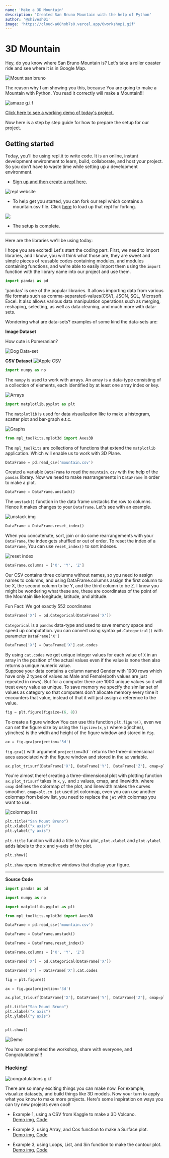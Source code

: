 ```yaml
---
name: 'Make a 3D Mountain'
description: 'Created San Bruno Mountain with the help of Python'
author: '@shivesh01'
image: 'https://cloud-a08hob7s0.vercel.app/0workshop1.gif'
---
```


# 3D Mountain


Hey, do you know where San Bruno Mountain is? Let's take a roller coaster ride and see where it is in Google Map.

![Mount san bruno](https://cloud-8at1ve02p.vercel.app/0ezgif.com-gif-maker.gif)    

The reason why I am showing you this, because You are going to make a Mountain with Python. You read it correctly will make a Mountain!!!

![amaze g.i.f](https://media.giphy.com/media/5p2wQFyu8GsFO/giphy.gif)


[Click here to see a working demo of today's project.](https://repl.it/@ShiveshSingh/Mtbrunoplot)

Now here is a step by step guide for how to prepare the setup for our project.


## Getting started

Today, you'll be using repl.it to write code. It is an online, instant development environment to learn, build, collaborate, and host your project. So you don’t have to waste time while setting up a development environment.

- [Sign up and then create a repl here.](https://repl.it/signup)

![repl website](https://cloud-73h0sldam.vercel.app/0screenshot_2020-12-25_at_23.03.53.png)

- To help get you started, you can fork our repl which contains a mountain.csv file. Click [here](https://repl.it/@ShiveshSingh/3DHeatmapWorkshop) to load up that repl for forking.

![](https://cloud-kben0mdmg.vercel.app/0screenshot_2021-01-08_at_09.43.56.png)

- The setup is complete.

---
Here are the libraries we'll be using today:

I hope you are excited! Let's start the coding part. First, we need to import libraries, and I know, you will think what those are, they are sweet and simple pieces of reusable codes containing modules, and modules containing functions, and we're able to easily import them using the `import` function with the library name into our project and use them.


```python
import pandas as pd
```

'pandas' is one of the popular libraries. It allows importing data from various file formats such as comma-separated-values(CSV), JSON, SQL, Microsoft Excel. It also allows various data manipulation operations such as merging, reshaping, selecting, as well as data cleaning, and much more with data-sets.


Wondering what are data-sets? examples of some kind the data-sets are:

**Image Dataset**

How cute is Pomeranian? 

![Dog Data-set](https://cloud-ht9owe43d.vercel.app/01_ccfehepblmqkqtb4erfesw.jpeg)


**CSV Dataset**
![Apple CSV](https://cloud-ht9owe43d.vercel.app/3screenshot-file.png)

```python
import numpy as np
```

The `numpy` is used to work with arrays. An array is a data-type consisting of a collection of elements, each identified by at least one array index or key.

![Arrays](https://cloud-okzc7z797.vercel.app/0array.png)

```python
import matplotlib.pyplot as plt
```

The `matplotlib` is used for data visualization like to make a histogram, scatter plot and bar-graph e.t.c. 

![Graphs](https://cloud-cb3n3b4td.vercel.app/0download.png)

```python
from mpl_toolkits.mplot3d import Axes3D
```

The `mpl_toolkits` are collections of functions that extend the `matplotlib` application. Which will enable us to work with 3D Plane.

```python
DataFrame = pd.read_csv('mountain.csv')
```
Created a variable `DataFrame` to read the `mountain.csv` with the help of the `pandas` library. Now we need to make rearrangements in `DataFrame` in order to make a plot.

```python
DataFrame = DataFrame.unstack()
```

The `unstack()` function in the data frame unstacks the row to columns. Hence it makes changes to your `Dataframe`. Let's see with an example.

![unstack img](https://cloud-5sfh036gn.vercel.app/0reshaping_unstack.png)

```python
DataFrame = DataFrame.reset_index()
```
When you concatenate, sort, join or do some rearrangements with your `DataFrame`, the index gets shuffled or out of order. To reset the index of a `DataFrame`, You can use `reset_index()` to sort indexes.

![reset index](https://cloud-8p15tas3t.vercel.app/0reshaping_unstack_.png)

```python
DataFrame.columns = ['X', 'Y', 'Z']
```
Our CSV contains three columns without names, so you need to assign names to columns, and using DataFrame.columns assign the first column to be X, the second column to be Y, and the third column to be Z. I know you might be wondering what these are, these are coordinates of the point of the Mountain like longitude, latitude, and altitude. 

Fun Fact: We got exactly 552 coordinates

```python
DataFrame['X'] = pd.Categorical(DataFrame['X'])
```
`Categorical` is a `pandas` data-type and used to save memory space and speed up computation. you can convert using syntax `pd.Categorical()` with parameter `DataFrame['X'] `

```python
DataFrame['X'] = DataFrame['X'].cat.codes
```
By using `cat.codes` we get unique integer values for each value of `X` in an array in the position of the actual values even if the value is none then also returns a unique numeric value.  
Suppose your data contains a column named Gender with 1000 rows which have only 2 types of values as Male and Female(both values are just repeated in rows). But for a computer there are 1000 unique values so it will treat every value as unique. To save memory we specify the similar set of values as category so that computers don't allocate memory every time it encounters that value, instead of that it will just assign a reference to the value.

```python
fig = plt.figure(figsize=(6, 8))
```

To create a figure window You can use this function `plt.figure()`, even we can set the figure size by using the `figsize=(x,y)` where x(inches), y(inches) is the width and height of the figure window and stored in `fig`.

```python
ax = fig.gca(projection='3d')
```
`fig.gca()` with argument `projection=`3d`` returns the three-dimensional axes associated with the figure window and stored in the `ax` variable. 

```python
ax.plot_trisurf(DataFrame['X'], DataFrame['Y'], DataFrame['Z'], cmap=plt.cm.jet, linewidth=0.2)
```

You're almost there! creating a three-dimensional plot with plotting function `ax.plot_trisurf` takes in `x`, `y,` and `z` values, cmap, and linewidth. where `cmap` defines the colormap of the plot, and linewidth makes the curves smoother.
`cmap=plt.cm.jet` used jet colormap, even you can use another colormap from below list, you need to replace the `jet` with colormap you want to use.

![colormap list](https://cloud-hppbp7hy7.vercel.app/0colormap.gif)

```python
plt.title("San Mount Bruno")
plt.xlabel("x axis")
plt.ylabel("y axis")
```

`plt.title` function will add a title to Your plot, `plot.xlabel` and `plot.ylabel` adds labels to the x and y-axis of the plot.

```python
plt.show()
```
`plt.show` opens interactive windows that display your figure.

---
**Source Code**

```python
import pandas as pd

import numpy as np

import matplotlib.pyplot as plt

from mpl_toolkits.mplot3d import Axes3D

DataFrame = pd.read_csv('mountain.csv')

DataFrame = DataFrame.unstack()

DataFrame = DataFrame.reset_index()

DataFrame.columns = ['X', 'Y', 'Z']

DataFrame['X'] = pd.Categorical(DataFrame['X'])

DataFrame['X'] = DataFrame['X'].cat.codes

fig = plt.figure()

ax = fig.gca(projection='3d')

ax.plot_trisurf(DataFrame['X'], DataFrame['Y'], DataFrame['Z'], cmap=plt.cm.jet, linewidth=0.2)

plt.title("San Mount Bruno")
plt.xlabel("x axis")
plt.ylabel("y axis")


plt.show()
```

![Demo](https://cloud-ko9v4kpdg.vercel.app/0ezgif.com-gif-maker__1_.gif)

You have completed the workshop, share with everyone, and Congratulations!!!


### Hacking!

![congratulations g.i.f](https://cloud-1th3ydnib.vercel.app/2workshop_happy.gif)


There are so many exciting things you can make now. For example, visualize datasets, and build things like 3D models. Now your turn to apply what you know to make more projects. Here's some inspiration on ways you can try new projects even cool!

- Example 1, using a CSV from Kaggle to make a 3D Volcano.    
[Demo img](https://cloud-94iqxy8lo.vercel.app/0volcano.gif),
[Code](https://repl.it/@ShiveshSingh/Volcano-3D-Heatmap)

- Example 2, using Array, and Cos function to make a Surface plot.  
[Demo img](https://cloud-iwpkargvc.vercel.app/0screenshot_2021-01-10_at_15.24.00.png),
[Code](https://repl.it/@ShiveshSingh/Surface-Plot-3D#main.py)


- Example 3, using Loops, List, and Sin function to make the contour plot.  
[Demo img](https://cloud-iwpkargvc.vercel.app/1screenshot_2021-01-10_at_15.25.30.png),
[Code](https://repl.it/@ShiveshSingh/3D-Contour-Plot#main.py)
